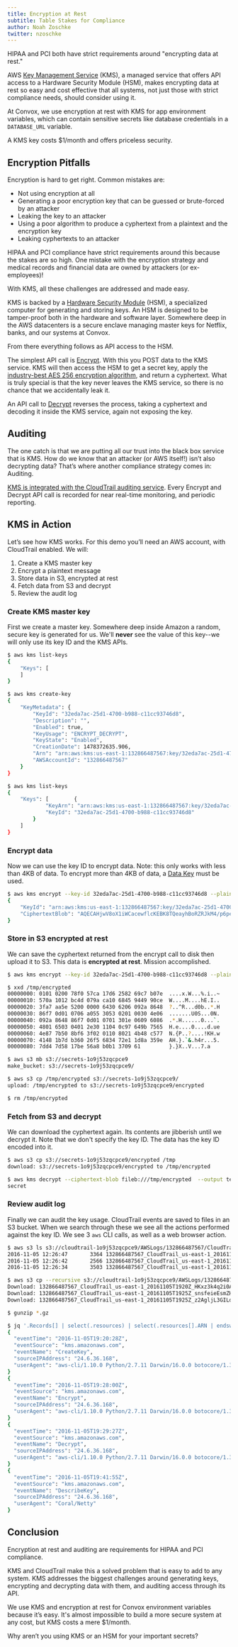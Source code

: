 ```yaml
---
title: Encryption at Rest
subtitle: Table Stakes for Compliance
author: Noah Zoschke
twitter: nzoschke
---
```


HIPAA and PCI both have strict requirements around "encrypting data at rest."

AWS [Key Management Service](https://aws.amazon.com/kms/) (KMS), a managed service that offers API access to a Hardware Security Module (HSM), makes encrypting data at rest so easy and cost effective that all systems, not just those with strict compliance needs, should consider using it.

At Convox, we use encryption at rest with KMS for app environment variables, which can contain sensitive secrets like database credentials in a `DATABASE_URL` variable.

A KMS key costs $1/month and offers priceless security.

<!--more-->

## Encryption Pitfalls

Encryption is hard to get right. Common mistakes are:

- Not using encryption at all
- Generating a poor encryption key that can be guessed or brute-forced by an attacker
- Leaking the key to an attacker
- Using a poor algorithm to produce a cyphertext from a plaintext and the encryption key
- Leaking cyphertexts to an attacker

HIPAA and PCI compliance have strict requirements around this because the stakes are so high. One mistake with the encryption strategy and medical records and financial data are owned by attackers (or ex-employees)!

With KMS, all these challenges are addressed and made easy.

KMS is backed by a [Hardware Security Module](https://en.wikipedia.org/wiki/Hardware_security_module) (HSM), a specialized computer for generating and storing keys. An HSM is designed to be tamper-proof both in the hardware and software layer. Somewhere deep in the AWS datacenters is a secure enclave managing master keys for Netflix, banks, and our systems at Convox.

From there everything follows as API access to the HSM.

The simplest API call is [Encrypt](http://docs.aws.amazon.com/kms/latest/APIReference/API_Encrypt.html). With this you POST data to the KMS service. KMS will then access the HSM to get a secret key, apply the [industry-best AES 256 encryption algorithm](http://docs.aws.amazon.com/kms/latest/developerguide/crypto-intro.html),  and return a cyphertext. What is truly special is that the key never leaves the KMS service, so there is no chance that we accidentally leak it.

An API call to [Decrypt](http://docs.aws.amazon.com/kms/latest/APIReference/API_Decrypt.html) reverses the process, taking a cyphertext and decoding it inside the KMS service, again not exposing the key.

## Auditing

The one catch is that we are putting all our trust into the black box service that is KMS. How do we know that an attacker (or AWS itself!) isn’t also decrypting data? That’s where another compliance strategy comes in: Auditing.

[KMS is integrated with the CloudTrail auditing service](http://docs.aws.amazon.com/kms/latest/developerguide/logging-using-cloudtrail.html). Every Encrypt and Decrypt API call is recorded for near real-time monitoring, and periodic reporting.

## KMS in Action

Let’s see how KMS works. For this demo you’ll need an AWS account, with CloudTrail enabled. We will:

1. Create a KMS master key
2. Encrypt a plaintext message
3. Store data in S3, encrypted at rest
4. Fetch data from S3 and decrypt
5. Review the audit log

### Create KMS master key

First we create a master key. Somewhere deep inside Amazon a random, secure key is generated for us. We'll **never** see the value of this key--we will only use its key ID and the KMS APIs.

```bash
$ aws kms list-keys
{
    "Keys": [
    ]
}

$ aws kms create-key
{
    "KeyMetadata": {
        "KeyId": "32eda7ac-25d1-4700-b988-c11cc93746d8", 
        "Description": "", 
        "Enabled": true, 
        "KeyUsage": "ENCRYPT_DECRYPT", 
        "KeyState": "Enabled", 
        "CreationDate": 1478372635.906, 
        "Arn": "arn:aws:kms:us-east-1:132866487567:key/32eda7ac-25d1-4700-b988-c11cc93746d8", 
        "AWSAccountId": "132866487567"
    }
}

$ aws kms list-keys
{
    "Keys": [        {
            "KeyArn": "arn:aws:kms:us-east-1:132866487567:key/32eda7ac-25d1-4700-b988-c11cc93746d8", 
            "KeyId": "32eda7ac-25d1-4700-b988-c11cc93746d8"
        }
    ]
}
```

### Encrypt data

Now we can use the key ID to encrypt data. Note: this only works with less than 4KB of data. To encrypt more than 4KB of data, a [Data Key](http://docs.aws.amazon.com/kms/latest/developerguide/concepts.html#data-keys) must be used.

```bash
$ aws kms encrypt --key-id 32eda7ac-25d1-4700-b988-c11cc93746d8 --plaintext secret
{
    "KeyId": "arn:aws:kms:us-east-1:132866487567:key/32eda7ac-25d1-4700-b988-c11cc93746d8", 
    "CiphertextBlob": "AQECAHjwV8oX1iWCacewflcKEBK8TQeayhBoRZRJkM4/p6peUgAAAGQwYgYJKoZIhvcNAQcGoFUwUwIBADBOBgkqhkiG9w0BBwEwHgYJYIZIAWUDBAEuMBEEDMo2cRzSf6ENVbTSrwIBEIAhS8w6e0dFTXxKp9eOvHoYArOfW7juEq8kwX+++QCprAQO"
}
```

### Store in S3 encrypted at rest

We can save the cyphertext returned from the encrypt call to disk then upload it to S3. This data is **encrypted at rest**. Mission accomplished.

```bash
$ aws kms encrypt --key-id 32eda7ac-25d1-4700-b988-c11cc93746d8 --plaintext secret --query CiphertextBlob --output text | base64 --decode > /tmp/encrypted

$ xxd /tmp/encrypted 
00000000: 0101 0200 78f0 57ca 17d6 2582 69c7 b07e  ....x.W...%.i..~
00000010: 570a 1012 bc4d 079a ca10 6845 9449 90ce  W....M....hE.I..
00000020: 3fa7 aa5e 5200 0000 6430 6206 092a 8648  ?..^R...d0b..*.H
00000030: 86f7 0d01 0706 a055 3053 0201 0030 4e06  .......U0S...0N.
00000040: 092a 8648 86f7 0d01 0701 301e 0609 6086  .*.H......0...`.
00000050: 4801 6503 0401 2e30 1104 0c97 649b 7565  H.e....0....d.ue
00000060: 4e87 7b50 8bf6 3f02 0110 8021 4b48 c577  N.{P..?....!KH.w
00000070: 4148 1b7d b360 26f5 6834 72e1 1d8a 359e  AH.}.`&.h4r...5.
00000080: 7dd4 7d58 17be 56a8 b0b1 3709 61         }.}X..V...7.a

$ aws s3 mb s3://secrets-1o9j53zqcpce9
make_bucket: s3://secrets-1o9j53zqcpce9/

$ aws s3 cp /tmp/encrypted s3://secrets-1o9j53zqcpce9/
upload: /tmp/encrypted to s3://secrets-1o9j53zqcpce9/encrypted

$ rm /tmp/encrypted
```

### Fetch from S3 and decrypt

We can download the cyphertext again. Its contents are jibberish until we decrypt it. Note that we don't specify the key ID. The data has the key ID encoded into it.

```bash
$ aws s3 cp s3://secrets-1o9j53zqcpce9/encrypted /tmp
download: s3://secrets-1o9j53zqcpce9/encrypted to /tmp/encrypted

$ aws kms decrypt --ciphertext-blob fileb:///tmp/encrypted  --output text --query Plaintext | base64 --decode
secret
```

### Review audit log

Finally we can audit the key usage. CloudTrail events are saved to files in an S3 bucket. When we search through these we see all the actions performed against the key ID. We see 3 `aws` CLI calls, as well as a web browser action.

```bash
$ aws s3 ls s3://cloudtrail-1o9j53zqcpce9/AWSLogs/132866487567/CloudTrail/us-east-1/2016/11/05/
2016-11-05 12:26:47       3364 132866487567_CloudTrail_us-east-1_20161105T1920Z_HKxz3k4q2i0A21BM.json.gz
2016-11-05 12:26:42       2566 132866487567_CloudTrail_us-east-1_20161105T1925Z_snsfeieEsmZHCmxp.json.gz
2016-11-05 12:26:34       3503 132866487567_CloudTrail_us-east-1_20161105T1925Z_z2AgljL3GILdLdzz.json.gz

$ aws s3 cp --recursive s3://cloudtrail-1o9j53zqcpce9/AWSLogs/132866487567/CloudTrail/us-east-1/2016/11/05/ .
Download: 132866487567_CloudTrail_us-east-1_20161105T1920Z_HKxz3k4q2i0A21BM.json.gz
Download: 132866487567_CloudTrail_us-east-1_20161105T1925Z_snsfeieEsmZHCmxp.json.gz
Download: 132866487567_CloudTrail_us-east-1_20161105T1925Z_z2AgljL3GILdLdzz.json.gz

$ gunzip *.gz

$ jq '.Records[] | select(.resources) | select(.resources[].ARN | endswith("32eda7ac-25d1-4700-b988-c11cc93746d8")) | {eventTime, eventSource, eventName, sourceIPAddress, userAgent}' *.json
{
  "eventTime": "2016-11-05T19:20:28Z",
  "eventSource": "kms.amazonaws.com",
  "eventName": "CreateKey",
  "sourceIPAddress": "24.6.36.168",
  "userAgent": "aws-cli/1.10.0 Python/2.7.11 Darwin/16.0.0 botocore/1.3.22"
}
{
  "eventTime": "2016-11-05T19:28:00Z",
  "eventSource": "kms.amazonaws.com",
  "eventName": "Encrypt",
  "sourceIPAddress": "24.6.36.168",
  "userAgent": "aws-cli/1.10.0 Python/2.7.11 Darwin/16.0.0 botocore/1.3.22"
}
{
  "eventTime": "2016-11-05T19:29:27Z",
  "eventSource": "kms.amazonaws.com",
  "eventName": "Decrypt",
  "sourceIPAddress": "24.6.36.168",
  "userAgent": "aws-cli/1.10.0 Python/2.7.11 Darwin/16.0.0 botocore/1.3.22"
}
{
  "eventTime": "2016-11-05T19:41:55Z",
  "eventSource": "kms.amazonaws.com",
  "eventName": "DescribeKey",
  "sourceIPAddress": "24.6.36.168",
  "userAgent": "Coral/Netty"
}
```

## Conclusion

Encryption at rest and auditing are requirements for HIPAA and PCI compliance. 

KMS and CloudTrail make this a solved problem that is easy to add to any system. KMS addresses the biggest challenges around generating keys, encrypting and decrypting data with them, and auditing access through its API.

We use KMS and encryption at rest for Convox environment variables because it’s easy. It's almost impossible to build a more secure system at any cost, but KMS costs a mere $1/month.

Why aren’t you using KMS or an HSM for your important secrets?
